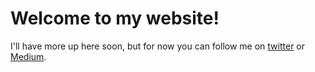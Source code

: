 # Welcome to my website!

I'll have more up here soon, but for now you can follow me on [twitter](https://twitter.com/elibpollock?) or [Medium](https://medium.com/@epoc).
